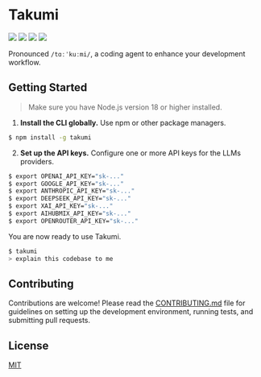 # Takumi

[![](https://badgen.net/npm/v/takumi)](https://www.npmjs.com/package/takumi)
[![](https://badgen.net/npm/dm/takumi)](https://www.npmjs.com/package/takumi)
[![](https://github.com/umijs/takumi/actions/workflows/ci.yml/badge.svg)](https://github.com/umijs/takumi/actions/workflows/ci.yml)
[![](https://badgen.net/npm/license/takumi)](https://www.npmjs.com/package/takumi)

Pronounced `/tɑːˈkuːmi/`, a coding agent to enhance your development workflow.

## Getting Started

> Make sure you have Node.js version 18 or higher installed.

1. **Install the CLI globally.** Use npm or other package managers.

```bash
$ npm install -g takumi
```

2. **Set up the API keys.** Configure one or more API keys for the LLMs providers.

```bash
$ export OPENAI_API_KEY="sk-..."
$ export GOOGLE_API_KEY="sk-..."
$ export ANTHROPIC_API_KEY="sk-..."
$ export DEEPSEEK_API_KEY="sk-..."
$ export XAI_API_KEY="sk-..."
$ export AIHUBMIX_API_KEY="sk-..."
$ export OPENROUTER_API_KEY="sk-..."
```

You are now ready to use Takumi.

```bash
$ takumi
> explain this codebase to me
```

## Contributing

Contributions are welcome! Please read the [CONTRIBUTING.md](./CONTRIBUTING.md) file for guidelines on setting up the development environment, running tests, and submitting pull requests.

## License

[MIT](./LICENSE)
